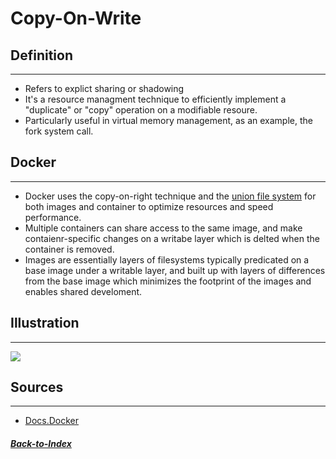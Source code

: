 # Copy-On-Write

## Definition
---
- Refers to explict sharing or shadowing
- It's a resource managment technique to efficiently implement a "duplicate" or "copy" operation on a modifiable resoure.
- Particularly useful in virtual memory management, as an example, the fork system call.

## Docker
---
- Docker uses the copy-on-right technique and the [union file system](00-UnionFileSystem.md) for both images and container to optimize resources and speed performance.
- Multiple containers can share access to the same image, and make contaienr-specific changes on a writabe layer which is delted when the container is removed.
- Images are essentially layers of filesystems typically predicated on a base image under a writable layer, and built up with layers of differences from the base image which minimizes the footprint of the images and enables shared develoment.

## Illustration
---
![](https://image.slidesharecdn.com/developqnapnasappbydocker-160510125436/95/develop-qnap-nas-app-by-docker-18-638.jpg?cb=1463789993)

## Sources
---
- [Docs.Docker](https://docs.docker.com/glossary/)

##### [Back-to-Index](../../00-Index.md)
